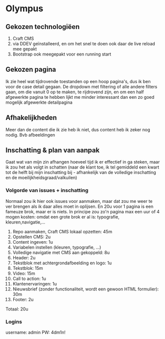 # Olympus
## Gekozen technologiëen
1. Craft CMS
2. via DDEV geïnstalleerd, en om het snel te doen ook daar de live reload mee gepakt
3. Bootstrap ook meegepakt voor een running start

## Gekozen pagina
Ik zie heel wat tijdrovende toestanden op een hoop pagina's, dus ik ben voor de case detail gegaan. De dropdown met filtering of alle andere filters gaan, om die vanuit 0 op te maken, te rijdrovend zijn, en om een half afgewerkte pagina te hebben lijkt me minder interessant dan een zo goed mogelijk afgewerkte detailpagina

## Afhakelijkheden
Meer dan de content die ik zie heb ik niet, dus content heb ik zeker nog nodig. Bvb afbeeldingen 

## Inschatting & plan van aanpak 
Gaat wat van mijn zin afhangen hoeveel tijd ik er effectief in ga steken, maar ik zou het als volgt in schatten (naar de klant toe, ik tel gemiddeld een kwart tot de helft bij mijn inschatting bij - afhankelijk van de volledige inschatting en de moeilijkheidsgraad/valkuilen)

### Volgorde van issues + inschatting
Normaal zou ik hier ook issues voor aanmaken, maar dat zou me weer te ver brengen als ik daar alles moet in oplijsen. En 20u voor 1 pagina is een fameuze brok, maar er is niets. In principe zou zo'n pagina max een uur of 4 mogen kosten: omdat een grote brok er al is: typografie, kleuren,navigatie,...

1. Repo aanmaken, Craft CMS lokaal opzetten: 45m
1. Opstellen CMS: 2u
1. Content ingeven: 1u
1. Variabelen instellen (kleuren, typografie, ...)
1. Volledige navigatie met CMS aan gekoppeld: 8u
1. Header: 2u
1. Tekstblok met achtergrondafbeelding en logo: 1u
1. Tekstblok: 15m
1. Video: 15m
1. Call to action: 1u
1. Klantenervaringen: 1u
1. Nieuwsbrief (zonder functionaliteit, wordt een gewoon HTML formulier): 30m
1. Footer: 2u

Totaal: 20u

### Logins
username: admin
PW: 4dm1n!